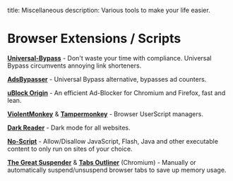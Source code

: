 title: Miscellaneous
description: Various tools to make your life easier.

# Browser Extensions / Scripts

[**Universal-Bypass**](https://github.com/Sainan/Universal-Bypass) - Don't waste your time with compliance. Universal Bypass circumvents annoying link shorteners.

[**AdsBypasser**](https://github.com/adsbypasser/adsbypasser) - Universal Bypass alternative, bypasses ad counters. 

[**uBlock Origin**](https://github.com/gorhill/uBlock) - An efficient Ad-Blocker for Chromium and Firefox, fast and lean. 

[**ViolentMonkey**](https://github.com/violentmonkey/violentmonkey) & [**Tampermonkey**](https://www.tampermonkey.net/) - Browser UserScript managers. 

[**Dark Reader**](https://github.com/darkreader/darkreader) - Dark mode for all websites.

[**No-Script**](https://github.com/hackademix/noscript) - Allow/Disallow JavaScript, Flash, Java and other executable content to only run on sites of your choice.  

[**The Great Suspender**](https://github.com/aciidic/thegreatsuspender-notrack) & [**Tabs Outliner**](https://chrome.google.com/webstore/detail/tabs-outliner/eggkanocgddhmamlbiijnphhppkpkmkl) (Chromium) - Manually or automatically suspend/unsuspend browser tabs to save up memory usage. 
